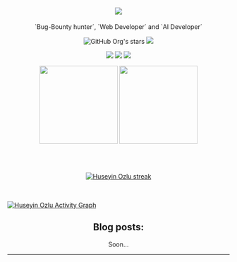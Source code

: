   <h1 align="center">
    <a href="https://github.com/HuseyinOzlu">
      <img src="https://readme-typing-svg.herokuapp.com/?lines=Hello,+Friend!+👋;I'm+Huseyin+Ozlu....;Nice+to+meet+you!&center=true&size=30&color=F72C26&font=Roboto+Slab">
    </a>
  </h1>
<p align="center">
 `Bug-Bounty hunter´, `Web Developer´ and `AI Developer´
</p>
<p align="center">
<img alt="GitHub Org's stars" src="https://img.shields.io/github/stars/HuseyinOzlu?color=red&label=stars&logo=github&style=for-the-badge">

<a href="c">
    <img src="https://komarev.com/ghpvc/?username=HuseyinOzlu">
</a>
</p>

<p align="center">
<a href="https://www.linkedin.com/in/h%C3%BCseyin-%C3%B6zl%C3%BC/"><img src="https://img.shields.io/badge/LINKEDIN-D14836?style=for-the-badge&logo=linkedin&logoColor=white&color=blue"></a>
<a href="https://www.instagram.com/huseyinoozlu/"><img src="https://img.shields.io/badge/INSTAGRAM-D14836?style=for-the-badge&logo=instagram&logoColor=white&color=green"></a>
<a href="https://twitter.com/_hozlu_"><img src="https://img.shields.io/badge/TWITTER-D14836?style=for-the-badge&logo=twitter&logoColor=white&color=black"></a>
</p>
<p align="center">
    <img height=177 src="https://github-readme-stats.vercel.app/api?username=HuseyinOzlu&show_icons=true&bg_color=0d1117&text_color=bdc3c7&title_color=f1c40f&icon_color=f1c40f&hide_border=true"> <img height=177 src="https://github-readme-stats.vercel.app/api/top-langs/?username=HuseyinOzlu&bg_color=0d1117&text_color=bdc3c7&title_color=f1c40f&hide_border=true&layout=compact&langs_count=8">
</p>
<br/>
<br/>
<p align="center">
    <a href="https://github.com/HuseyinOzlu/github-readme-streak-stats">
        <img title="🔥 Get streak stats for your profile at git.io/streak-stats" alt="Huseyin Ozlu streak" src="https://github-readme-streak-stats.herokuapp.com/?user=HuseyinOzlu&theme=black-ice&hide_border=true&stroke=0000&background=060A0CD0"/>
    </a>
</p>
<br/>
<br/>
<a href="https://github.com/HuseyinOzlu/github-readme-activity-graph"><img alt="Huseyin Ozlu Activity Graph" src="https://activity-graph.herokuapp.com/graph?username=HuseyinOzlu&bg_color=0D1117&color=97ca00&line=97ca00&point=FFFFFF&hide_border=true" /></a>

<h2 align="center"> Blog posts:</h2>
<!-- BLOG-POST-LIST:START -->
 <p align="center"> Soon...</p>
<!-- BLOG-POST-LIST:END -->
 <hr>

<!--
**HuseyinOzlu/HuseyinOzlu** is a ✨ _special_ ✨ repository because its `README.md` (this file) appears on your GitHub profile.

Here are some ideas to get you started:

- 🔭 I’m currently working on ...
- 🌱 I’m currently learning ...
- 👯 I’m looking to collaborate on ...
- 🤔 I’m looking for help with ...
- 💬 Ask me about ...
- 📫 How to reach me: ...
- 😄 Pronouns: ...
- ⚡ Fun fact: ...
-->
